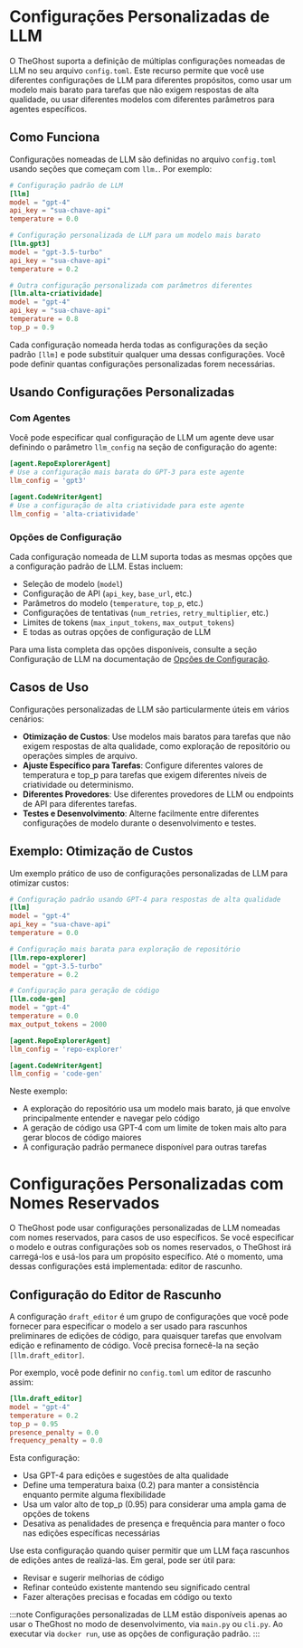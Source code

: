 # Configurações Personalizadas de LLM

O TheGhost suporta a definição de múltiplas configurações nomeadas de LLM no seu arquivo `config.toml`. Este recurso permite que você use diferentes configurações de LLM para diferentes propósitos, como usar um modelo mais barato para tarefas que não exigem respostas de alta qualidade, ou usar diferentes modelos com diferentes parâmetros para agentes específicos.

## Como Funciona

Configurações nomeadas de LLM são definidas no arquivo `config.toml` usando seções que começam com `llm.`. Por exemplo:

```toml
# Configuração padrão de LLM
[llm]
model = "gpt-4"
api_key = "sua-chave-api"
temperature = 0.0

# Configuração personalizada de LLM para um modelo mais barato
[llm.gpt3]
model = "gpt-3.5-turbo"
api_key = "sua-chave-api"
temperature = 0.2

# Outra configuração personalizada com parâmetros diferentes
[llm.alta-criatividade]
model = "gpt-4"
api_key = "sua-chave-api"
temperature = 0.8
top_p = 0.9
```

Cada configuração nomeada herda todas as configurações da seção padrão `[llm]` e pode substituir qualquer uma dessas configurações. Você pode definir quantas configurações personalizadas forem necessárias.

## Usando Configurações Personalizadas

### Com Agentes

Você pode especificar qual configuração de LLM um agente deve usar definindo o parâmetro `llm_config` na seção de configuração do agente:

```toml
[agent.RepoExplorerAgent]
# Use a configuração mais barata do GPT-3 para este agente
llm_config = 'gpt3'

[agent.CodeWriterAgent]
# Use a configuração de alta criatividade para este agente
llm_config = 'alta-criatividade'
```

### Opções de Configuração

Cada configuração nomeada de LLM suporta todas as mesmas opções que a configuração padrão de LLM. Estas incluem:

- Seleção de modelo (`model`)
- Configuração de API (`api_key`, `base_url`, etc.)
- Parâmetros do modelo (`temperature`, `top_p`, etc.)
- Configurações de tentativas (`num_retries`, `retry_multiplier`, etc.)
- Limites de tokens (`max_input_tokens`, `max_output_tokens`)
- E todas as outras opções de configuração de LLM

Para uma lista completa das opções disponíveis, consulte a seção Configuração de LLM na documentação de [Opções de Configuração](../configuration-options).

## Casos de Uso

Configurações personalizadas de LLM são particularmente úteis em vários cenários:

- **Otimização de Custos**: Use modelos mais baratos para tarefas que não exigem respostas de alta qualidade, como exploração de repositório ou operações simples de arquivo.
- **Ajuste Específico para Tarefas**: Configure diferentes valores de temperatura e top_p para tarefas que exigem diferentes níveis de criatividade ou determinismo.
- **Diferentes Provedores**: Use diferentes provedores de LLM ou endpoints de API para diferentes tarefas.
- **Testes e Desenvolvimento**: Alterne facilmente entre diferentes configurações de modelo durante o desenvolvimento e testes.

## Exemplo: Otimização de Custos

Um exemplo prático de uso de configurações personalizadas de LLM para otimizar custos:

```toml
# Configuração padrão usando GPT-4 para respostas de alta qualidade
[llm]
model = "gpt-4"
api_key = "sua-chave-api"
temperature = 0.0

# Configuração mais barata para exploração de repositório
[llm.repo-explorer]
model = "gpt-3.5-turbo"
temperature = 0.2

# Configuração para geração de código
[llm.code-gen]
model = "gpt-4"
temperature = 0.0
max_output_tokens = 2000

[agent.RepoExplorerAgent]
llm_config = 'repo-explorer'

[agent.CodeWriterAgent]
llm_config = 'code-gen'
```

Neste exemplo:
- A exploração do repositório usa um modelo mais barato, já que envolve principalmente entender e navegar pelo código
- A geração de código usa GPT-4 com um limite de token mais alto para gerar blocos de código maiores
- A configuração padrão permanece disponível para outras tarefas

# Configurações Personalizadas com Nomes Reservados

O TheGhost pode usar configurações personalizadas de LLM nomeadas com nomes reservados, para casos de uso específicos. Se você especificar o modelo e outras configurações sob os nomes reservados, o TheGhost irá carregá-los e usá-los para um propósito específico. Até o momento, uma dessas configurações está implementada: editor de rascunho.

## Configuração do Editor de Rascunho

A configuração `draft_editor` é um grupo de configurações que você pode fornecer para especificar o modelo a ser usado para rascunhos preliminares de edições de código, para quaisquer tarefas que envolvam edição e refinamento de código. Você precisa fornecê-la na seção `[llm.draft_editor]`.

Por exemplo, você pode definir no `config.toml` um editor de rascunho assim:

```toml
[llm.draft_editor]
model = "gpt-4"
temperature = 0.2
top_p = 0.95
presence_penalty = 0.0
frequency_penalty = 0.0
```

Esta configuração:
- Usa GPT-4 para edições e sugestões de alta qualidade
- Define uma temperatura baixa (0.2) para manter a consistência enquanto permite alguma flexibilidade
- Usa um valor alto de top_p (0.95) para considerar uma ampla gama de opções de tokens
- Desativa as penalidades de presença e frequência para manter o foco nas edições específicas necessárias

Use esta configuração quando quiser permitir que um LLM faça rascunhos de edições antes de realizá-las. Em geral, pode ser útil para:
- Revisar e sugerir melhorias de código
- Refinar conteúdo existente mantendo seu significado central
- Fazer alterações precisas e focadas em código ou texto

:::note
Configurações personalizadas de LLM estão disponíveis apenas ao usar o TheGhost no modo de desenvolvimento, via `main.py` ou `cli.py`. Ao executar via `docker run`, use as opções de configuração padrão.
:::
